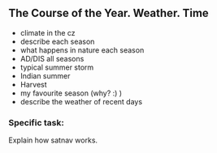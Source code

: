 ## The Course of the Year. Weather. Time

* climate in the cz
* describe each season
* what happens in nature each season
* AD/DIS all seasons
* typical summer storm
* Indian summer
* Harvest
* my favourite season (why? :) )
* describe the weather of recent days
  
### Specific task:
Explain how satnav works.